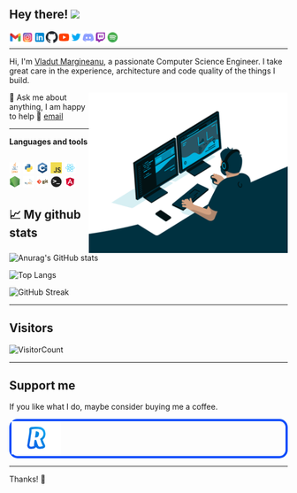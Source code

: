 ## Hey there! <img src="https://media.giphy.com/media/hvRJCLFzcasrR4ia7z/giphy.gif" width="25px">

<a href="mailto:vladut.margineanu@gmail.com">
  <img align="left" alt="Vladut Margineanu | Instagram" width="22px" src="https://github.com/vladutmargineanu/vladutmargineanu/blob/main/svg/gmail.svg" />
</a>

<a href="https://www.instagram.com/vladutmargineanu/">
  <img align="left" alt="Vladut Margineanu | Instagram" width="22px" src="https://github.com/vladutmargineanu/vladutmargineanu/blob/main/svg/instagram.svg" />
</a>

<a href="https://www.linkedin.com/in/vladutmargineanu/">
  <img align="left" alt="Vladut Margineanu's LinkedIN" width="22px" src="https://github.com/vladutmargineanu/vladutmargineanu/blob/main/svg/linkedin.svg" />
</a>

<a href="https://vladutmargineanu.github.io/">
  <img align="left" alt="Vladut Margineanu's Spotify" width="22px" src="https://github.com/vladutmargineanu/vladutmargineanu/blob/main/svg/github.svg" />
</a>

<a href="https://www.youtube.com/@vladutmargineanu">
  <img align="left" alt="Vladut Margineanu's YouTube" width="22px" src="https://github.com/vladutmargineanu/vladutmargineanu/blob/main/svg/youTube.svg" />
</a>

<a href="https://twitter.com/vladutmg">
  <img align="left" alt="Vladut Margineanu | Twitter" width="22px" src="https://github.com/vladutmargineanu/vladutmargineanu/blob/main/svg/twitter.svg" />
</a>

<a href="https://discordapp.com/users/vladutmargineanu#4038">
  <img align="left" alt="Vladut Margineanu's Discord" width="22px" src="https://github.com/vladutmargineanu/vladutmargineanu/blob/main/svg/discord.svg" />
</a>

<a href="https://www.twitch.tv/vladutmargineanu?sr=a">
  <img align="left" alt="Vladut Margineanu's Twitch" width="22px" src="https://github.com/vladutmargineanu/vladutmargineanu/blob/main/svg/twitch.svg" />
</a>

<a href="https://open.spotify.com/user/ci765jpew7plkqtsbgcwkra9s?si=9015587f20aa4e52">
  <img align="left" alt="Vladut Margineanu's Spotify" width="22px" src="https://github.com/vladutmargineanu/vladutmargineanu/blob/main/svg/spotify.svg" />
</a>

<br/>

---

Hi, I'm [Vladut Margineanu](https://vladutmargineanu.github.io/), a passionate Computer Science Engineer. I take great care in the experience, architecture and code quality of the things I build.

  <img align="right" alt="GIF" src="https://github.com/vladutmargineanu/vladutmargineanu/blob/main/code.gif?raw=true" width="360" height="290" />


💬 Ask me about anything, I am happy to help 📧 [email](mailto:vladut.margineanu@gmail.com)

---

**Languages and tools**  

<code><img height="20" src="https://raw.githubusercontent.com/github/explore/80688e429a7d4ef2fca1e82350fe8e3517d3494d/topics/java/java.png"></code>
<code><img height="20" src="https://raw.githubusercontent.com/github/explore/80688e429a7d4ef2fca1e82350fe8e3517d3494d/topics/python/python.png"></code>
<code><img height="20" src="https://raw.githubusercontent.com/github/explore/80688e429a7d4ef2fca1e82350fe8e3517d3494d/topics/cpp/cpp.png"></code>
<code><img height="20" src="https://raw.githubusercontent.com/github/explore/80688e429a7d4ef2fca1e82350fe8e3517d3494d/topics/javascript/javascript.png"></code>
<code><img height="20" src="https://raw.githubusercontent.com/github/explore/80688e429a7d4ef2fca1e82350fe8e3517d3494d/topics/react/react.png"></code>
<code><img height="20" src="https://raw.githubusercontent.com/github/explore/80688e429a7d4ef2fca1e82350fe8e3517d3494d/topics/nodejs/nodejs.png"></code>
<code><img height="20" src="https://raw.githubusercontent.com/github/explore/80688e429a7d4ef2fca1e82350fe8e3517d3494d/topics/mysql/mysql.png"></code>
<code><img height="20" src="https://raw.githubusercontent.com/github/explore/80688e429a7d4ef2fca1e82350fe8e3517d3494d/topics/git/git.png"></code>
<code><img height="20" src="https://raw.githubusercontent.com/github/explore/80688e429a7d4ef2fca1e82350fe8e3517d3494d/topics/terminal/terminal.png"></code>
<code><img height="20" src="https://raw.githubusercontent.com/github/explore/80688e429a7d4ef2fca1e82350fe8e3517d3494d/topics/angular/angular.png"></code>
---
## 📈 My github stats
![Anurag's GitHub stats](https://github-readme-stats.vercel.app/api?username=vladutmargineanu&theme=gotham&show_icons=true)

![Top Langs](https://github-readme-stats.vercel.app/api/top-langs/?username=vladutmargineanu&layout=compact&theme=gotham)

![GitHub Streak](https://github-readme-streak-stats.herokuapp.com/?user=vladutmargineanu&theme=gotham)

---
## Visitors

![VisitorCount](https://profile-counter.glitch.me/{id}/count.svg)

---
## Support me

If you like what I do, maybe consider buying me a coffee.

<div style="border-radius: 15px; border: 4px solid #084CFA;">
  <a href="https://revolut.me/vladutmargineanu" target="_blank" rel="noopener noreferrer"><img src="https://github.com/vladutmargineanu/vladutmargineanu/blob/main/Revolut-Icon-Logowine.png" alt="Revolut" width="90" height="60" /></a>
</div>

---
Thanks! 💚
